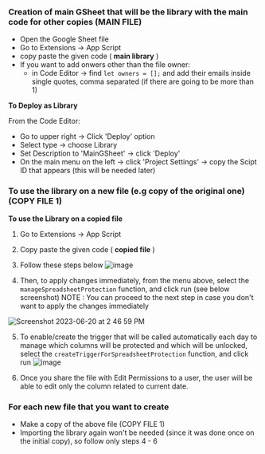 ### Creation of main GSheet that will be the library with the main code for other copies (MAIN FILE)

- Open the Google Sheet file
- Go to Extensions -> App Script
- copy paste the given code ( **main library** )
- If you want to add onwers other than the file owner:
    - in Code Editor -> find `let owners = [];` and add their emails inside single quotes, comma separated (if there are going to be more than 1)

**To Deploy as Library**

From the Code Editor:
- Go to upper right -> Click 'Deploy' option
- Select type -> choose Library
- Set Description to 'MainGSheet' -> click 'Deploy'
- On the main menu on the left -> click 'Project Settings' -> copy the Scipt ID that appears (this will be needed later)

### To use the library on a new file (e.g copy of the original one) (COPY FILE 1)

**To use the Library on a copied file**
1. Go to Extensions -> App Script
2. Copy paste the given code ( **copied file** )
3. Follow these steps below
![image](https://github.com/Suite5/Gsheet---Timesheets/assets/59557373/f3d621db-3794-4a3d-a818-45c00483a104)

4. Then, to apply changes immediately, from the menu above, select the `manageSpreadsheetProtection` function, and click run (see below screenshot)
NOTE : You can proceed to the next step in case you don't want to apply the changes immediately

![Screenshot 2023-06-20 at 2 46 59 PM](https://github.com/Suite5/Gsheet---Timesheets/assets/59557373/df82832c-4cae-43df-857d-d714abcefe86)

5. To enable/create the trigger that will be called automatically each day to manage which columns will be protected and which will be unlocked, select the `createTriggerForSpreadsheetProtection` function, and click run
![image](https://github.com/Suite5/Gsheet---Timesheets/assets/59557373/9993a46c-fae9-4cf5-aab8-9044cc372706)

6. Once you share the file with Edit Permissions to a user, the user will be able to edit only the column related to current date.

### For each new file that you want to create

- Make a copy of the above file (COPY FILE 1)
- Importing the library again won't be needed (since it was done once on the initial copy), so follow only steps 4 - 6
